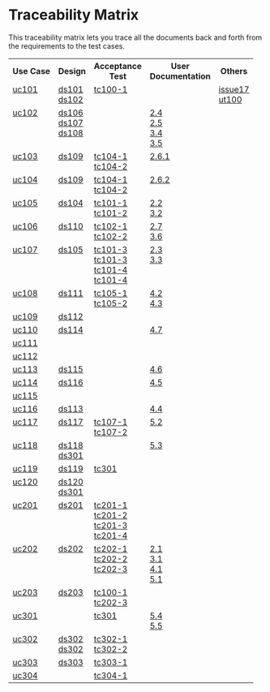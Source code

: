 Traceability Matrix
===================

This traceability matrix lets you trace all the documents
back and forth from the requirements to the test cases.

<table>
  <tr><th>Use Case<th>Design<th>Acceptance<br>Test<th>User<br>Documentation<th>Others
  <tr>
    <td valign='top'><a href="../use-cases/uc101-registeration.md">uc101</a>
    <td valign='top'>
      <a href="../designs/ds101-registration-home-page.md">ds101</a><br>
      <a href="../designs/ds102-registration-form.md">ds102</a>
    <td valign='top'>
      <a href="../test-cases/acceptance/tc100-registration/1-customer-registration.md">tc100-1</a>
    <td>
    <td valign='top'>
      <a href="../test-cases/unit/issue17-date-of-birth.md">issue17</a><br>
      <a href="../test-cases/unit/ut100-register-company-checkbox.md">ut100</a>
  <tr>
    <td valign='top'><a href="../use-cases/uc102-edit-personal-information.md">uc102</a>
    <td valign='top'>
      <a href="../designs/ds106-account-information-page.md">ds106</a><br>
      <a href="../designs/ds107-edit-account-information-page.md">ds107</a><br>
      <a href="../designs/ds108-edit-account-information-confirmation-page.md">ds108</a>
    <td>
    <td valign='top'>
      <a href="userdoc/2-entrepreneur.md#24-view-account-information-">2.4</a><br>
      <a href="userdoc/2-entrepreneur.md#25-edit-account-information-">2.5</a><br>
      <a href="userdoc/3-agency.md#34-view-account-information-">3.4</a><br>
      <a href="userdoc/3-agency.md#35-edit-account-information-">3.5</a>
    <td>
  <tr>
    <td valign='top'><a href="../use-cases/uc103-add-agency.md">uc103</a>
    <td valign='top'>
      <a href="../designs/ds109-agency-management-page.md">ds109</a>
    <td valign='top'>
      <a href="../test-cases/acceptance/tc104-edit-agency/1-edit-agency.md">tc104-1</a><br>
      <a href="../test-cases/acceptance/tc104-edit-agency/2-edit-agency.md">tc104-2</a>
    <td valign='top'>
      <a href="userdoc/2-entrepreneur.md#261-add-agency-">2.6.1</a>
    <td>
  <tr>
    <td valign='top'><a href="../use-cases/uc104-revoke-agency-permission.md">uc104</a>
    <td valign='top'>
      <a href="../designs/ds109-agency-management-page.md">ds109</a>
    <td valign='top'>
      <a href="../test-cases/acceptance/tc104-edit-agency/1-edit-agency.md">tc104-1</a><br>
      <a href="../test-cases/acceptance/tc104-edit-agency/2-edit-agency.md">tc104-2</a>
    <td valign='top'>
      <a href="userdoc/2-entrepreneur.md#262-revoke-agency-">2.6.2</a>
    <td>
  <tr>
    <td valign='top'><a href="../use-cases/uc105-entrepreneur-view-all-request.md">uc105</a>
    <td valign='top'>
      <a href="../designs/ds104-view-all-request-status.md">ds104</a>
    <td valign='top'>
      <a href="../test-cases/acceptance/tc101-entrepreneur-view-all-request/1-entrepreneur-view-all-request.md">tc101-1</a><br>
      <a href="../test-cases/acceptance/tc101-entrepreneur-view-all-request/2-entrepreneur-view-all-request.md">tc101-2</a>
    <td valign='top'>
      <a href="userdoc/2-entrepreneur.md#22-view-all-requested-status-">2.2</a><br>
      <a href="userdoc/3-agency.md#32-view-all-requested-status-">3.2</a>
    <td>
  <tr>
    <td valign='top'><a href="../use-cases/uc106-request-gmo-certificate.md">uc106</a>
    <td valign='top'>
      <a href="../designs/ds110-create-certificate-request-form.md">ds110</a>
    <td valign='top'>
      <a href="../test-cases/acceptance/tc102-request-gmo-certificate/1-entrepreneur-create-request.md">tc102-1</a><br>
      <a href="../test-cases/acceptance/tc102-request-gmo-certificate/2-entrepreneur-create-request.md">tc102-2</a>
    <td valign='top'>
      <a href="userdoc/2-entrepreneur.md#27-create-certificate-request-">2.7</a><br>
      <a href="userdoc/3-agency.md#36-create-certificate-request-">3.6</a>
    <td>
  <tr>
    <td valign='top'><a href="../use-cases/uc107-view-request-detail.md">uc107</a>
    <td valign='top'>
      <a href="../designs/ds105-view-request-information.md">ds105</a>
    <td valign='top'>
      <a href="../test-cases/acceptance/tc101-entrepreneur-view-all-request/3-entrepreneur-view-all-request.md">tc101-3</a><br>
      <a href="../test-cases/acceptance/tc101-entrepreneur-view-all-request/3-entrepreneur-view-detail.md">tc101-3</a><br>
      <a href="../test-cases/acceptance/tc101-entrepreneur-view-all-request/4-entrepreneur-view-all-request.md">tc101-4</a><br>
      <a href="../test-cases/acceptance/tc101-entrepreneur-view-all-request/4-entrepreneur-view-detail.md">tc101-4</a>
    <td valign='top'>
      <a href="userdoc/2-entrepreneur.md#23-view-requested-information-">2.3</a><br>
      <a href="userdoc/3-agency.md#33-view-requested-information-">3.3</a>
    <td>
  <tr>
    <td valign='top'><a href="../use-cases/uc108-staff-list-all-request.md">uc108</a>
    <td valign='top'>
      <a href="../designs/ds111-view-all-request.md">ds111</a>
    <td valign='top'>
      <a href="../test-cases/acceptance/tc105-staff-list-all-request/1-staff-view-request.md">tc105-1</a><br>
      <a href="../test-cases/acceptance/tc105-staff-list-all-request/2-staff-view-request-no-data.md">tc105-2</a>
    <td valign='top'>
      <a href="userdoc/4-gmo-staff.md#42-view-all-request-page-">4.2</a><br>
      <a href="userdoc/4-gmo-staff.md#43-review-requests-">4.3</a>
    <td>
  <tr>
    <td valign='top'><a href="../use-cases/uc109-update-request-status.md">uc109</a>
    <td valign='top'>
      <a href="../designs/ds112-view-request-information.md">ds112</a>
    <td>
    <td>
    <td>
  <tr>
    <td valign='top'><a href="../use-cases/uc110-send-lab-task-form.md">uc110</a>
    <td valign='top'>
      <a href="../designs/ds114-create-lab-task-form.md">ds114</a>
    <td>
    <td valign='top'>
      <a href="userdoc/4-gmo-staff.md#47-create-lab-task-form-page-">4.7</a>
    <td>
  <tr>
    <td valign='top'><a href="../use-cases/uc111-check-laboratory-status.md">uc111</a>
    <td>
    <td>
    <td>
    <td>
  <tr>
    <td valign='top'><a href="../use-cases/uc112-view-lab-report.md">uc112</a>
    <td>
    <td>
    <td>
    <td>
  <tr>
    <td valign='top'><a href="../use-cases/uc113-create-and-sign-certificate.md">uc113</a>
    <td valign='top'>
      <a href="../designs/ds115-create-certification-form.md">ds115</a>
    <td>
    <td valign='top'>
      <a href="userdoc/4-gmo-staff.md#46-create-certificate-form-page-">4.6</a>
    <td>
  <tr>
    <td valign='top'><a href="../use-cases/uc114-create-and-sign-analysis-of-report.md">uc114</a>
    <td valign='top'>
      <a href="../designs/ds116-create-analysis-of-report.md">ds116</a>
    <td>
    <td valign='top'>
      <a href="userdoc/4-gmo-staff.md#45-create-analysis-of-report-page-">4.5</a>
    <td>
  <tr>
    <td valign='top'><a href="../use-cases/uc115-create-an-invoice.md">uc115</a>
    <td>
    <td>
    <td>
    <td>
  <tr>
    <td valign='top'><a href="../use-cases/uc116-create-a-receipt.md">uc116</a>
    <td valign='top'>
      <a href="../designs/ds113-create-receipt-form.md">ds113</a>
    <td>
    <td valign='top'>
      <a href="userdoc/4-gmo-staff.md#44-create-receipt-">4.4</a>
    <td>
  <tr>
    <td valign='top'><a href="../use-cases/uc117-lab-staff-list-request.md">uc117</a>
    <td valign='top'>
      <a href="../designs/ds117-view-all-lab-task.md">ds117</a>
    <td valign='top'>
      <a href="../test-cases/acceptance/tc107-lab-staff-list-request/1-lab-staff-list-request.md">tc107-1</a><br>
      <a href="../test-cases/acceptance/tc107-lab-staff-list-request/2-lab-staff-list-request-no-data.md">tc107-2</a>
    <td valign='top'>
      <a href="userdoc/5-lab-staff.md#52-view-the-list-of-all-lab-task-">5.2</a>
    <td>
  <tr>
    <td valign='top'><a href="../use-cases/uc118-change-lab-requests-status.md">uc118</a>
    <td valign='top'>
      <a href="../designs/ds118-view-lab-task.md">ds118</a><br>
      <a href="../designs/ds301-upload-lab-result.md">ds301</a>
    <td>
    <td valign='top'>
      <a href="userdoc/5-lab-staff.md#53-see-the-info-of-each-specific-lab-task-">5.3</a>
    <td>
  <tr>
    <td valign='top'><a href="../use-cases/uc119-upload-labs-document.md">uc119</a>
    <td valign='top'>
      <a href="../designs/ds119-upload-lab-result.md">ds119</a>
    <td valign='top'>
      <a href="../test-cases/acceptance/tc301-upload-lab-result/upload-file.md">tc301</a>
    <td>
    <td>
  <tr>
    <td valign='top'><a href="../use-cases/uc120-send-the-labs-result.md">uc120</a>
    <td valign='top'>
      <a href="../designs/ds120-lab-request-completion-page.md">ds120</a><br>
      <a href="../designs/ds301-upload-lab-result.md">ds301</a>
    <td>
    <td>
    <td>
  <tr>
    <td valign='top'><a href="../use-cases/uc201-search-for-request.md">uc201</a>
    <td valign='top'>
      <a href="../designs/ds201-search-for-request.md">ds201</a>
    <td valign='top'>
      <a href="../test-cases/acceptance/tc201-search/1-search-by-request-id.md">tc201-1</a><br>
      <a href="../test-cases/acceptance/tc201-search/2-search-by-importer-name.md">tc201-2</a><br>
      <a href="../test-cases/acceptance/tc201-search/3-search-by-requester.md">tc201-3</a><br>
      <a href="../test-cases/acceptance/tc201-search/4-search-not-found.md">tc201-4</a>
    <td>
    <td>
  <tr>
    <td valign='top'><a href="../use-cases/uc202-login.md">uc202</a>
    <td valign='top'>
      <a href="../designs/ds202-login.md">ds202</a>
    <td valign='top'>
      <a href="../test-cases/acceptance/tc202-login/1-correct.md">tc202-1</a><br>
      <a href="../test-cases/acceptance/tc202-login/2-invalid-username.md">tc202-2</a><br>
      <a href="../test-cases/acceptance/tc202-login/3-invalid-password.md">tc202-3</a>
    <td valign='top'>
      <a href="userdoc/2-entrepreneur.md#21-getting-started-">2.1</a><br>
      <a href="userdoc/3-agency.md#31-getting-started-">3.1</a><br>
      <a href="userdoc/4-gmo-staff.md#41-getting-started-">4.1</a><br>
      <a href="userdoc/5-lab-staff.md#51-getting-started-">5.1</a>
    <td>
  <tr>
    <td valign='top'><a href="../use-cases/uc203-send-email-after-registration.md">uc203</a>
    <td valign='top'>
      <a href="../designs/ds203-send-email-after-registration.md">ds203</a>
    <td valign='top'>
      <a href="../test-cases/acceptance/tc100-registration/1-customer-registration.md">tc100-1</a><br>
      <a href="../test-cases/acceptance/tc202-login/3-invalid-password.md">tc202-3</a>
    <td>
    <td>
  <tr>
    <td valign='top'><a href="../use-cases/uc301-upload-lab-result.md">uc301</a>
    <td>
    <td valign='top'>
      <a href="../test-cases/acceptance/tc301-upload-lab-result/upload-file.md">tc301</a>
    <td valign='top'>
      <a href="userdoc/5-lab-staff.md#54-upload-the-lab-s-info-or-lab-result-">5.4</a><br>
      <a href="userdoc/5-lab-staff.md#55-to-confirm-the-lab-examination-">5.5</a>
    <td>
  <tr>
    <td valign='top'><a href="../use-cases/uc302-request-non-gmo-certificate.md">uc302</a>
    <td valign='top'>
      <a href="../designs/ds302-dmt-non-gmo-agency-form.md">ds302</a><br>
      <a href="../designs/ds302-dmt-non-gmo-customer-form.md">ds302</a>
    <td valign='top'>
      <a href="../test-cases/acceptance/tc302-domestic-non-gmo-certificate-request/1-domestic-non-gmo-request-customer.md">tc302-1</a><br>
      <a href="../test-cases/acceptance/tc302-domestic-non-gmo-certificate-request/2-domestic-non-gmo-request-agency.md">tc302-2</a>
    <td>
    <td>
  <tr>
    <td valign='top'><a href="../use-cases/uc303-entrepreneur-check-request-status.md">uc303</a>
    <td valign='top'>
      <a href="../designs/ds303-entrepreneur-check-request-status.md">ds303</a>
    <td valign='top'>
      <a href="../test-cases/acceptance/tc303-entrepreneur-check-request-status/1-entrepreneur-check-request-status.md">tc303-1</a>
    <td>
    <td>
  <tr>
    <td valign='top'><a href="../use-cases/uc304-staff-check-certificate-for-entrepreneur.md">uc304</a>
    <td>
    <td valign='top'>
      <a href="../test-cases/acceptance/tc304-Staff-check-Certificant-for-entrepreneur/1-request-for-entrepreneur-documents.md">tc304-1</a>
    <td>
    <td>
</table>
